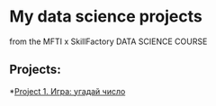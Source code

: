 # My data science projects
from the MFTI x SkillFactory DATA SCIENCE COURSE

## Projects:

*[Project 1. Игра: угадай число](https://github.com/Antnilyin/mfti/tree/main/project_0)


